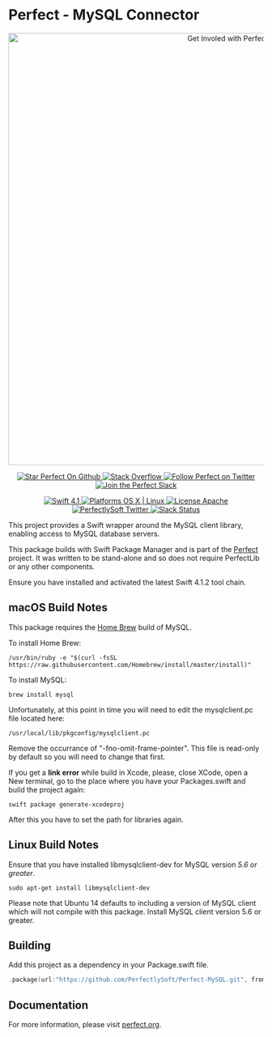 # Perfect - MySQL Connector

<p align="center">
    <a href="http://perfect.org/get-involved.html" target="_blank">
        <img src="http://perfect.org/assets/github/perfect_github_2_0_0.jpg" alt="Get Involed with Perfect!" width="854" />
    </a>
</p>

<p align="center">
    <a href="https://github.com/PerfectlySoft/Perfect" target="_blank">
        <img src="http://www.perfect.org/github/Perfect_GH_button_1_Star.jpg" alt="Star Perfect On Github" />
    </a>  
    <a href="http://stackoverflow.com/questions/tagged/perfect" target="_blank">
        <img src="http://www.perfect.org/github/perfect_gh_button_2_SO.jpg" alt="Stack Overflow" />
    </a>  
    <a href="https://twitter.com/perfectlysoft" target="_blank">
        <img src="http://www.perfect.org/github/Perfect_GH_button_3_twit.jpg" alt="Follow Perfect on Twitter" />
    </a>  
    <a href="http://perfect.ly" target="_blank">
        <img src="http://www.perfect.org/github/Perfect_GH_button_4_slack.jpg" alt="Join the Perfect Slack" />
    </a>
</p>

<p align="center">
    <a href="https://developer.apple.com/swift/" target="_blank">
        <img src="https://img.shields.io/badge/Swift-4.1-orange.svg?style=flat" alt="Swift 4.1">
    </a>
    <a href="https://developer.apple.com/swift/" target="_blank">
        <img src="https://img.shields.io/badge/Platforms-OS%20X%20%7C%20Linux%20-lightgray.svg?style=flat" alt="Platforms OS X | Linux">
    </a>
    <a href="http://perfect.org/licensing.html" target="_blank">
        <img src="https://img.shields.io/badge/License-Apache-lightgrey.svg?style=flat" alt="License Apache">
    </a>
    <a href="http://twitter.com/PerfectlySoft" target="_blank">
        <img src="https://img.shields.io/badge/Twitter-@PerfectlySoft-blue.svg?style=flat" alt="PerfectlySoft Twitter">
    </a>
    <a href="http://perfect.ly" target="_blank">
        <img src="http://perfect.ly/badge.svg" alt="Slack Status">
    </a>
</p>

This project provides a Swift wrapper around the MySQL client library, enabling access to MySQL database servers.

This package builds with Swift Package Manager and is part of the [Perfect](https://github.com/PerfectlySoft/Perfect) project. It was written to be stand-alone and so does not require PerfectLib or any other components.

Ensure you have installed and activated the latest Swift 4.1.2 tool chain.

## macOS Build Notes

This package requires the [Home Brew](http://brew.sh) build of MySQL.

To install Home Brew:

```
/usr/bin/ruby -e "$(curl -fsSL https://raw.githubusercontent.com/Homebrew/install/master/install)"
```

To install MySQL:

```
brew install mysql
```

Unfortunately, at this point in time you will need to edit the mysqlclient.pc file located here:

```
/usr/local/lib/pkgconfig/mysqlclient.pc
```

Remove the occurrance of "-fno-omit-frame-pointer". This file is read-only by default so you will need to change that first.

If you get a **link error** while build in Xcode, please, close XCode, open a New terminal, go to the place where you have your Packages.swift and build the project again:

```
swift package generate-xcodeproj
```
After this you have to set the path for libraries again.

## Linux Build Notes

Ensure that you have installed libmysqlclient-dev for MySQL version *5.6 or greater*.

```
sudo apt-get install libmysqlclient-dev
```

Please note that Ubuntu 14 defaults to including a version of MySQL client which will not compile with this package. Install MySQL client version 5.6 or greater.

## Building

Add this project as a dependency in your Package.swift file.

``` swift
.package(url:"https://github.com/PerfectlySoft/Perfect-MySQL.git", from: "3.0.0")
```

## Documentation
For more information, please visit [perfect.org](http://www.perfect.org/docs/MySQL.html).
